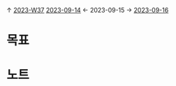 
↑ [2023-W37](2023-W37.md)
[2023-09-14](2023-09-14.md) ← 2023-09-15 → [2023-09-16](2023-09-16.md)


# 목표



# 노트




